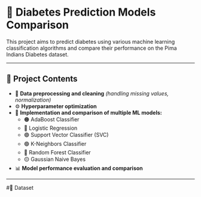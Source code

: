 # 🌟 Diabetes Prediction Models Comparison
This project aims to predict diabetes using various machine learning classification algorithms and compare their performance on the Pima Indians Diabetes dataset.

------------------------------------------------------------------------------------------------------------------------------

## 📌 Project Contents

- 🧹 **Data preprocessing and cleaning** *(handling missing values, normalization)*
- ⚙️ **Hyperparameter optimization**
- 🤖 **Implementation and comparison of multiple ML models:**
  - 🟠 AdaBoost Classifier
  - 🔵 Logistic Regression
  - 🟣 Support Vector Classifier (SVC)
  - 🟢 K-Neighbors Classifier
  - 🌲 Random Forest Classifier
  - 🟡 Gaussian Naive Bayes
- 📊 **Model performance evaluation and comparison**
  
---------------------------------------------------------------------------------------------------------------------------------
#📂 Dataset
[](-https://www.kaggle.com/datasets/uciml/pima-indians-diabetes-database)
